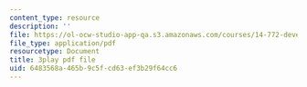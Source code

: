 ```yaml
---
content_type: resource
description: ''
file: https://ol-ocw-studio-app-qa.s3.amazonaws.com/courses/14-772-development-economics-macroeconomics-spring-2013/6483568a465b9c5fcd63ef3b29f64cc6_AW3a2ECNFlE.pdf
file_type: application/pdf
resourcetype: Document
title: 3play pdf file
uid: 6483568a-465b-9c5f-cd63-ef3b29f64cc6
---
```

